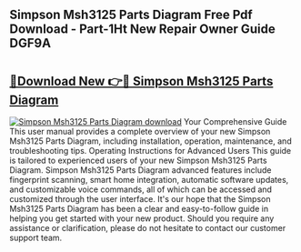 ## Simpson Msh3125 Parts Diagram Free Pdf Download - Part-1Ht New Repair Owner Guide DGF9A

# <h2><a href="http://dfjejrg.blite.top/?on=Simpson+Msh3125+Parts+Diagram">🔗Download New 👉🔴 Simpson Msh3125 Parts Diagram</a></h2>

[![Simpson Msh3125 Parts Diagram download](https://i.imgur.com/lujVjoI.png)](http://dfjejrg.blite.top/?on=Simpson+Msh3125+Parts+Diagram)
Your Comprehensive Guide This user manual provides a complete overview of your new Simpson Msh3125 Parts Diagram, including installation, operation, maintenance, and troubleshooting tips. Operating Instructions for Advanced Users This guide is tailored to experienced users of your new Simpson Msh3125 Parts Diagram. Simpson Msh3125 Parts Diagram advanced features include fingerprint scanning, smart home integration, automatic software updates, and customizable voice commands, all of which can be accessed and customized through the user interface. It's our hope that the Simpson Msh3125 Parts Diagram has been a clear and easy-to-follow guide in helping you get started with your new product. Should you require any assistance or clarification, please do not hesitate to contact our customer support team.
